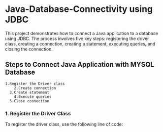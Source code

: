 # Java-Database-Connectivity using JDBC

This project demonstrates how to connect a Java application to a database using JDBC. The process involves five key steps: registering the driver class, creating a connection, creating a statement, executing queries, and closing the connection. 

## Steps to Connect Java Application with MYSQL Database
   
    1.Register the Driver class
		2.Create connection
	  3.Create statement
		4.Execute queries
	  5.Close connection

### 1. Register the Driver Class
To register the driver class, use the following line of code:

